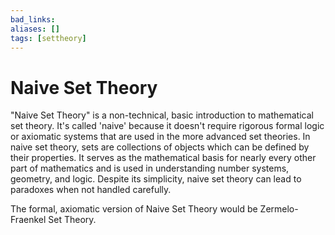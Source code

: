 ```yaml
---
bad_links: 
aliases: []
tags: [settheory]
---
```

# Naive Set Theory

"Naive Set Theory" is a non-technical, basic introduction to mathematical set theory. It's called 'naive' because it doesn't require rigorous formal logic or axiomatic systems that are used in the more advanced set theories. In naive set theory, sets are collections of objects which can be defined by their properties. It serves as the mathematical basis for nearly every other part of mathematics and is used in understanding number systems, geometry, and logic. Despite its simplicity, naive set theory can lead to paradoxes when not handled carefully. 

The formal, axiomatic version of Naive Set Theory would be Zermelo-Fraenkel Set Theory.